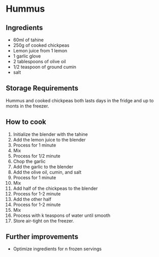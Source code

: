# Hummus

## Ingredients
- 60ml of tahine
- 250g of cooked chickpeas
- Lemon juice from 1 lemon
- 1 garlic glove
- 2 tablespoons of olive oil
- 1/2 teaspoon of ground cumin
- salt

## Storage Requirements
Hummus and cooked chickpeas both lasts days in the fridge and up to monts in the freezer.

## How to cook

1. Initialize the blender with the tahine
2. Add the lemon juice to the blender
3. Process for 1 minute
4. Mix
5. Process for 1/2 minute
6. Chop the garlic
7. Add the garlic to the blender
8. Add the olive oil, cumin, and salt
9. Process for 1 minute
10. Mix
11. Add half of the chickpeas to the blender
12. Process for 1-2 minute
13. Add the other half
14. Process for 1-2 minute
15. Mix
16. Process with k teaspons of water until smooth
17. Store air-tight on the freezer.

## Further improvements
- Optimize ingredients for n frozen servings